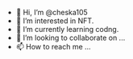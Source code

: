 - 👋 Hi, I’m @cheska105
- 👀 I’m interested in NFT.
- 🌱 I’m currently learning codng.
- 💞️ I’m looking to collaborate on ...
- 📫 How to reach me ...

<!---
cheska105/cheska105 is a ✨ special ✨ repository because its `README.md` (this file) appears on your GitHub profile.
You can click the Preview link to take a look at your changes.
--->
